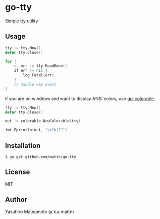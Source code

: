# go-tty

Simple tty utility

## Usage

```go
tty := tty.New()
defer tty.Close()

for {
	r, err := tty.ReadRune()
	if err != nil {
		log.Fatal(err)
	}
	// handle key event
}
```

if you are on windows and want to display ANSI colors, use <a href="https://github.com/mattn/go-colorable">go-colorable</a>.

```go
tty := tty.New()
defer tty.Close()

out := colorable.NewColorable(tty)

fmt.Fprintln(out, "\x1b[2J")
```

## Installation

```
$ go get github.com/mattn/go-tty
```

## License

MIT

## Author

Yasuhiro Matsumoto (a.k.a mattn)
